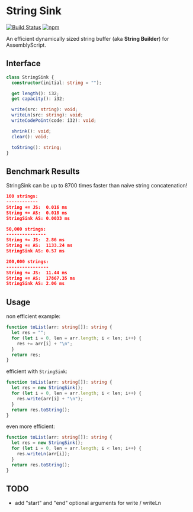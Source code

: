 String Sink
===
[![Build Status](https://github.com/MaxGraey/as-string-sink/actions/workflows/test.yml/badge.svg?event=push)](https://github.com/MaxGraey/as-string-sink/actions/workflows/test.yml?query=branch%3Amain)
[![npm](https://img.shields.io/npm/v/as-string-sink.svg?color=007acc&logo=npm)](https://www.npmjs.com/package/as-string-sink)

An efficient dynamically sized string buffer (aka **String Builder**) for AssemblyScript.

## Interface

```ts
class StringSink {
  constructor(initial: string = "");

  get length(): i32;
  get capacity(): i32;

  write(src: string): void;
  writeLn(src: string): void;
  writeCodePoint(code: i32): void;

  shrink(): void;
  clear(): void;

  toString(): string;
}
```

## Benchmark Results

StringSink can be up to 8700 times faster than naive string concatenation!

```json
100 strings:
------------
String += JS:  0.016 ms
String += AS:  0.018 ms
StringSink AS: 0.0033 ms

50,000 strings:
---------------
String += JS:  2.86 ms
String += AS:  1133.24 ms
StringSink AS: 0.57 ms

200,000 strings:
----------------
String += JS:  11.44 ms
String += AS:  17867.35 ms
StringSink AS: 2.06 ms
```

## Usage

non efficient example:

```ts
function toList(arr: string[]): string {
  let res = "";
  for (let i = 0, len = arr.length; i < len; i++) {
    res += arr[i] + "\n";
  }
  return res;
}
```

efficient with `StringSink`:

```ts
function toList(arr: string[]): string {
  let res = new StringSink();
  for (let i = 0, len = arr.length; i < len; i++) {
    res.write(arr[i] + "\n");
  }
  return res.toString();
}
```

even more efficient:

```ts
function toList(arr: string[]): string {
  let res = new StringSink();
  for (let i = 0, len = arr.length; i < len; i++) {
    res.writeLn(arr[i]);
  }
  return res.toString();
}
```

## TODO

- add "start" and "end" optional arguments for write / writeLn
